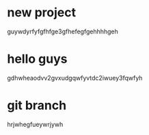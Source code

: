 # new project
guywdyrfyfgfhfge3gfhefegfgehhhhgeh

# hello guys
gdhwheaodvv2gvxudgqwfyvtdc2iwuey3fqwfyh

# git branch
hrjwhegfueywrjywh
